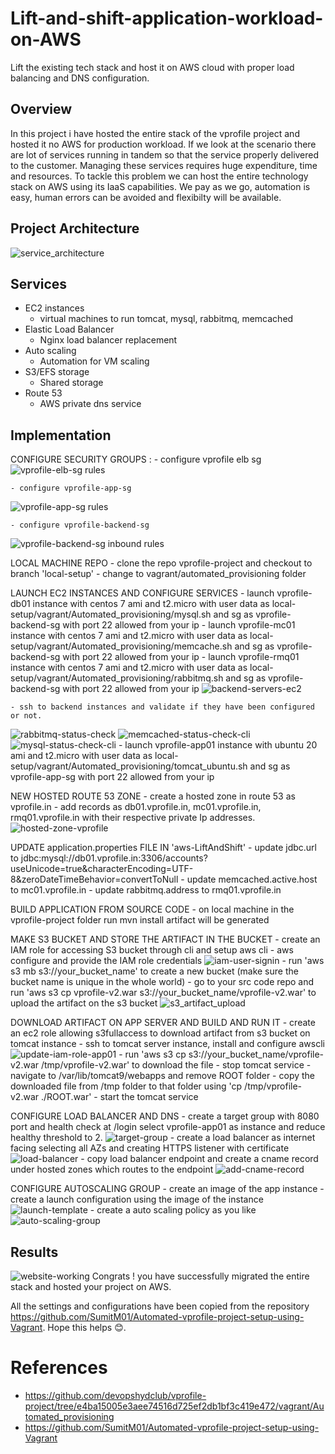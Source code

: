 # Lift-and-shift-application-workload-on-AWS
Lift the existing tech stack and host it on AWS cloud with proper load balancing and DNS configuration.

## Overview 
In this project i have hosted the entire stack of the vprofile project and hosted it no AWS for production workload. If we look at the scenario there are lot of services running in tandem so that the service properly delivered to the customer. Managing these services requires huge expenditure, time and resources.
To tackle this problem we can host the entire technology stack on AWS using its IaaS capabilities. We pay as we go, automation is easy, human errors can be avoided and flexibilty will be available.

## Project Architecture
![service_architecture](https://github.com/SumitM01/Lift-and-shift-application-workload-on-AWS/assets/65524561/6edda220-61c6-40ee-abc1-1919cb75baaf)

## Services 
- EC2 instances
    - virtual machines to run tomcat, mysql, rabbitmq, memcached
- Elastic Load Balancer
    - Nginx load balancer replacement 
- Auto scaling
    - Automation for VM scaling
- S3/EFS storage
    - Shared storage
- Route 53
    - AWS private dns service
## Implementation

CONFIGURE SECURITY GROUPS :
	- configure vprofile elb sg
 ![vprofile-elb-sg rules](https://github.com/SumitM01/Lift-and-shift-application-workload-on-AWS/assets/65524561/6f121752-0516-4b82-b3f8-edf3b386fbed)

	- configure vprofile-app-sg
 ![vprofile-app-sg rules](https://github.com/SumitM01/Lift-and-shift-application-workload-on-AWS/assets/65524561/3ac3269a-bbcc-4d43-a4d2-fa76506d7162)

	- configure vprofile-backend-sg
 ![vprofile-backend-sg inbound rules](https://github.com/SumitM01/Lift-and-shift-application-workload-on-AWS/assets/65524561/72122d80-2ce7-48e7-aafe-0a64ec5777de)

LOCAL MACHINE REPO
	- clone the repo vprofile-project and checkout to branch 'local-setup'
	- change to vagrant/automated_provisioning folder
	

LAUNCH EC2 INSTANCES AND CONFIGURE SERVICES
	- launch vprofile-db01 instance with centos 7 ami and t2.micro with user data as local-setup/vagrant/Automated_provisioning/mysql.sh and sg as vprofile-backend-sg with port 22 allowed from your ip
	- launch vprofile-mc01 instance with centos 7 ami and t2.micro with user data as local-setup/vagrant/Automated_provisioning/memcache.sh and sg as vprofile-backend-sg with port 22 allowed from your ip
	- launch vprofile-rmq01 instance with centos 7 ami and t2.micro with user data as local-setup/vagrant/Automated_provisioning/rabbitmq.sh and sg as vprofile-backend-sg with port 22 allowed from your ip
 ![backend-servers-ec2](https://github.com/SumitM01/Lift-and-shift-application-workload-on-AWS/assets/65524561/4b02b966-52c2-4759-9bbc-610cb4864333)

	- ssh to backend instances and validate if they have been configured or not.
 ![rabbitmq-status-check](https://github.com/SumitM01/Lift-and-shift-application-workload-on-AWS/assets/65524561/f96c6eeb-5bb9-43be-b5cd-8101318cf8e4)
 ![memcached-status-check-cli](https://github.com/SumitM01/Lift-and-shift-application-workload-on-AWS/assets/65524561/285e7af7-0405-4a62-9cd1-e9fa4d723a52)
 ![mysql-status-check-cli](https://github.com/SumitM01/Lift-and-shift-application-workload-on-AWS/assets/65524561/9afec310-63e0-4f1f-839c-5bef75812df2)
	- launch vprofile-app01 instance with ubuntu 20 ami and t2.micro with user data as local-setup/vagrant/Automated_provisioning/tomcat_ubuntu.sh and sg as vprofile-app-sg with port 22 allowed from your ip
	
NEW HOSTED ROUTE 53 ZONE
	- create a hosted zone in route 53 as vprofile.in
	- add records as db01.vprofile.in, mc01.vprofile.in, rmq01.vprofile.in with their respective private Ip addresses.
 ![hosted-zone-vprofile](https://github.com/SumitM01/Lift-and-shift-application-workload-on-AWS/assets/65524561/24b0234a-99b0-4d92-9d88-e23e692d5b01)
 
UPDATE application.properties FILE IN 'aws-LiftAndShift'
	- update jdbc.url to jdbc:mysql://db01.vprofile.in:3306/accounts?useUnicode=true&characterEncoding=UTF-8&zeroDateTimeBehavior=convertToNull
	- update memcached.active.host to mc01.vprofile.in
	- update rabbitmq.address to rmq01.vprofile.in

BUILD APPLICATION FROM SOURCE CODE
	- on local machine in the vprofile-project folder run mvn install artifact will be generated

MAKE S3 BUCKET AND STORE THE ARTIFACT IN THE BUCKET
	- create an IAM role for accessing S3 bucket through cli and setup aws cli
	- aws configure and provide the IAM role credentials
 ![iam-user-signin](https://github.com/SumitM01/Lift-and-shift-application-workload-on-AWS/assets/65524561/47061ed8-05b7-4110-ac9b-f7aa78d0f602)
	- run 'aws s3 mb s3://your_bucket_name' to create a new bucket (make sure the bucket name is unique in the whole world)
	- go to your src code repo and run 'aws s3 cp vprofile-v2.war s3://your_bucket_name/vprofile-v2.war' to upload the artifact on the s3 bucket
 ![s3_artifact_upload](https://github.com/SumitM01/Lift-and-shift-application-workload-on-AWS/assets/65524561/7b92ded8-8c8f-46d7-a520-8a48a92b3ded)

DOWNLOAD ARTIFACT ON APP SERVER AND BUILD AND RUN IT
	- create an ec2 role allowing s3fullaccess to download artifact from s3 bucket on tomcat instance
	- ssh to tomcat server instance, install and configure awscli
 ![update-iam-role-app01](https://github.com/SumitM01/Lift-and-shift-application-workload-on-AWS/assets/65524561/b245a3ed-1e9e-4e4e-9890-b67927e8ab61)
	- run 'aws s3 cp s3://your_bucket_name/vprofile-v2.war /tmp/vprofile-v2.war' to download the file 
	- stop tomcat service
	- navigate to /var/lib/tomcat9/webapps and remove ROOT folder
	- copy the downloaded file from /tmp folder to that folder using 'cp /tmp/vprofile-v2.war ./ROOT.war'
	- start the tomcat service 

CONFIGURE LOAD BALANCER AND DNS
	- create a target group with 8080 port and health check at /login select vprofile-app01 as instance and reduce healthy threshold to 2.
 ![target-group](https://github.com/SumitM01/Lift-and-shift-application-workload-on-AWS/assets/65524561/b349dc17-2eec-440e-a756-c9109da05de5)
	- create a load balancer as internet facing selecting all AZs and creating HTTPS listener with certificate
 ![load-balancer](https://github.com/SumitM01/Lift-and-shift-application-workload-on-AWS/assets/65524561/b0affed3-01c0-45b3-92da-0565ac58eddf)
	- copy load balancer endpoint and create a cname record under hosted zones which routes to the endpoint
 ![add-cname-record](https://github.com/SumitM01/Lift-and-shift-application-workload-on-AWS/assets/65524561/598c5055-9425-49cd-a60e-e7883bc4fe36)

CONFIGURE AUTOSCALING GROUP 
	- create an image of the app instance
	- create a launch configuration using the image of the instance
 ![launch-template](https://github.com/SumitM01/Lift-and-shift-application-workload-on-AWS/assets/65524561/85040653-2eaa-4d25-aa8d-155a3ed00320)
	- create a auto scaling policy as you like
 ![auto-scaling-group](https://github.com/SumitM01/Lift-and-shift-application-workload-on-AWS/assets/65524561/c7f89080-df68-442e-84ba-7ee9e910eee4)

## Results
![website-working](https://github.com/SumitM01/Lift-and-shift-application-workload-on-AWS/assets/65524561/deec4b58-5074-48c2-8fe4-682973ed21d6)
Congrats ! you have successfully migrated the entire stack and hosted your project on AWS. 

All the settings and configurations have been copied from the repository https://github.com/SumitM01/Automated-vprofile-project-setup-using-Vagrant. Hope this helps 😊.

# References
- https://github.com/devopshydclub/vprofile-project/tree/e4ba15005e3aee74516d725ef2db1bf3c419e472/vagrant/Automated_provisioning
- https://github.com/SumitM01/Automated-vprofile-project-setup-using-Vagrant

